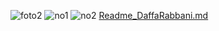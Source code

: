 ![foto2](https://user-images.githubusercontent.com/120996792/208721896-49afd9d0-ba8c-42d2-8480-2aad37187949.png)
![no1](https://user-images.githubusercontent.com/120996792/208722049-d140a735-5ba5-4626-a76c-9c1709e1bf94.png)
![no2](https://user-images.githubusercontent.com/120996792/208722066-ce947501-28ba-4feb-ab28-9ad5e4698815.png)
[Readme_DaffaRabbani.md](https://github.com/DaffaRabbani88/dafarbnn/files/10270485/Readme_DaffaRabbani.md)

